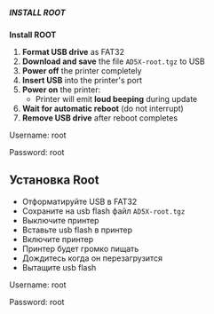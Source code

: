 ##### INSTALL ROOT
**Install ROOT**

1. **Format USB drive** as FAT32
2. **Download and save** the file `AD5X-root.tgz` to USB
3. **Power off** the printer completely
4. **Insert USB** into the printer's port
5. **Power on** the printer:
   - Printer will emit **loud beeping** during update
6. **Wait for automatic reboot** (do not interrupt)
7. **Remove USB drive** after reboot completes

Username: root

Password: root

## Установка Root

- Отформатируйте USB в FAT32
- Сохраните на usb flash файл `AD5X-root.tgz`
- Выключите принтер
- Вставьте usb flash в принтер
- Включите принтер
- Принтер будет громко пищать
- Дождитесь когда он перезагрузится
- Вытащите usb flash

Username: root

Password: root
